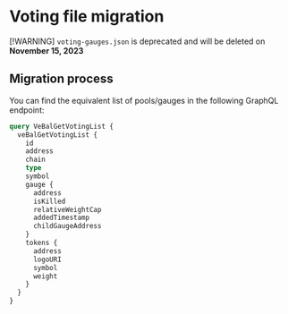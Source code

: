 # Voting file migration

[!WARNING]
`voting-gauges.json` is deprecated and will be deleted on **November 15, 2023**

## Migration process

You can find the equivalent list of pools/gauges in the following GraphQL endpoint:

```graphql
query VeBalGetVotingList {
  veBalGetVotingList {
    id
    address
    chain
    type
    symbol
    gauge {
      address
      isKilled
      relativeWeightCap
      addedTimestamp
      childGaugeAddress
    }
    tokens {
      address
      logoURI
      symbol
      weight
    }
  }
}
```
